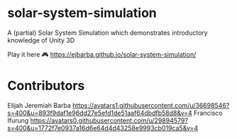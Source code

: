 # solar-system-simulation
A (partial) Solar System Simulation which demonstrates introductory knowledge of Unity 3D

Play it here 🎮 https://ejbarba.github.io/solar-system-simulation/ 

# Contributors
Elijah Jeremiah Barba 
https://avatars1.githubusercontent.com/u/36698546?s=400&u=893f9daf1e96dd27e5efd1de51aaf64dbdfb58d8&v=4
Francisco Ifurung 
https://avatars0.githubusercontent.com/u/29894579?s=400&u=1772f7e0937a16d6e64d4d43258e9993cb019ca5&v=4